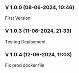 ### V 1.0.0 (08-06-2024, 10:46)

First Version

### V 1.0.3 (11-06-2024, 21:33)

Testing Deployment


### V 1.0.4 (12-06-2024, 11:03)

Fix prod docker file

